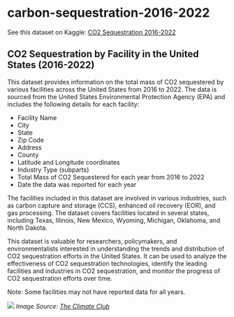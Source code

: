 # carbon-sequestration-2016-2022

See this dataset on Kaggle: [CO2 Sequestration 2016-2022](https://www.kaggle.com/datasets/alistairking/co2-sequestration-2016-2022)
 
## CO2 Sequestration by Facility in the United States (2016-2022)
This dataset provides information on the total mass of CO2 sequestered by various facilities across the United States from 2016 to 2022. The data is sourced from the United States Environmental Protection Agency (EPA) and includes the following details for each facility:
- Facility Name
- City
- State
- Zip Code
- Address
- County
- Latitude and Longitude coordinates
- Industry Type (subparts)
- Total Mass of CO2 Sequestered for each year from 2016 to 2022
- Date the data was reported for each year

The facilities included in this dataset are involved in various industries, such as carbon capture and storage (CCS), enhanced oil recovery (EOR), and gas processing. The dataset covers facilities located in several states, including Texas, Illinois, New Mexico, Wyoming, Michigan, Oklahoma, and North Dakota.

This dataset is valuable for researchers, policymakers, and environmentalists interested in understanding the trends and distribution of CO2 sequestration efforts in the United States. It can be used to analyze the effectiveness of CO2 sequestration technologies, identify the leading facilities and industries in CO2 sequestration, and monitor the progress of CO2 sequestration efforts over time.

Note: Some facilities may not have reported data for all years.

![](https://images.squarespace-cdn.com/content/v1/620b03af4a3e7e5eba695fc4/7c2ce8be-63d2-4a70-9462-f793b8525d2a/carbon+capture.png)
*Image Source: [The Climate Club](https://www.google.com/url?sa=i&url=https%3A%2F%2Fwww.theclimateclub.co%2Fclimatechangeblogs%2Fcarbon-sequestration-methods-for-reducing-climate-change&psig=AOvVaw01wcuRBVPzsHXAwkBrLpik&ust=1710809289882000&source=images&cd=vfe&opi=89978449&ved=0CBMQjRxqFwoTCIj7_LHL_IQDFQAAAAAdAAAAABAJ)*
